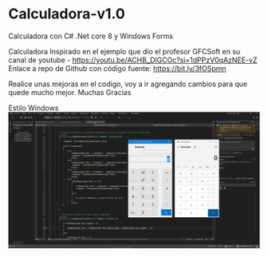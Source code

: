 # Calculadora-v1.0
Calculadora con C# .Net core 8 y Windows Forms

Calculadora Inspirado en el ejemplo que dio el profesor GFCSoft 
en su canal de youtube - https://youtu.be/ACHB_DlGCOc?si=1dPPzV0qAzNEE-vZ
Enlace a repo de Github con código fuente: https://bit.ly/3fOSpmn

Realice unas mejoras en el codigo, voy a ir agregando cambios para que quede mucho mejor.
Muchas Gracias

Estilo Windows
![Calculadora](calculadora%20Horacio.PNG)



